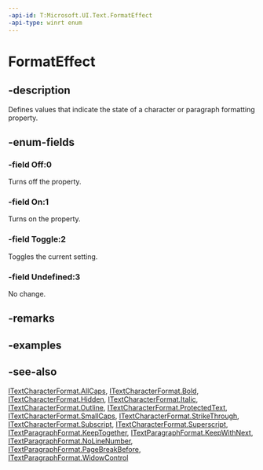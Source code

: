 ```yaml
---
-api-id: T:Microsoft.UI.Text.FormatEffect
-api-type: winrt enum
---
```


<!-- Enumeration syntax
public enum Windows.UI.Text.FormatEffect : int
-->

# FormatEffect

## -description
Defines values that indicate the state of a character or paragraph formatting property.

## -enum-fields
### -field Off:0
Turns off the property.

### -field On:1
Turns on the property.

### -field Toggle:2
Toggles the current setting.

### -field Undefined:3
No change.


## -remarks

## -examples

## -see-also
[ITextCharacterFormat.AllCaps](itextcharacterformat_allcaps.md), [ITextCharacterFormat.Bold](fontweights_bold.md), [ITextCharacterFormat.Hidden](itextcharacterformat_hidden.md), [ITextCharacterFormat.Italic](itextcharacterformat_italic.md), [ITextCharacterFormat.Outline](itextcharacterformat_outline.md), [ITextCharacterFormat.ProtectedText](itextcharacterformat_protectedtext.md), [ITextCharacterFormat.SmallCaps](itextcharacterformat_smallcaps.md), [ITextCharacterFormat.StrikeThrough](itextcharacterformat_strikethrough.md), [ITextCharacterFormat.Subscript](itextcharacterformat_subscript.md), [ITextCharacterFormat.Superscript](itextcharacterformat_superscript.md), [ITextParagraphFormat.KeepTogether](itextparagraphformat_keeptogether.md), [ITextParagraphFormat.KeepWithNext](itextparagraphformat_keepwithnext.md), [ITextParagraphFormat.NoLineNumber](itextparagraphformat_nolinenumber.md), [ITextParagraphFormat.PageBreakBefore](itextparagraphformat_pagebreakbefore.md), [ITextParagraphFormat.WidowControl](itextparagraphformat_widowcontrol.md)
